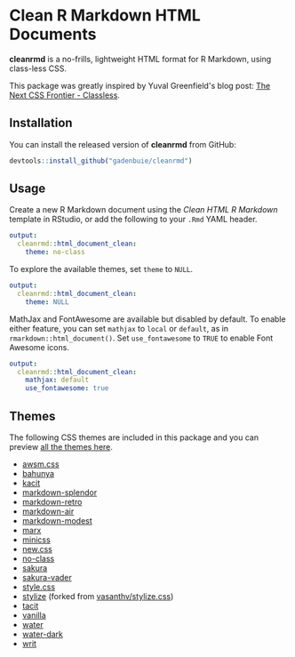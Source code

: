# Clean R Markdown HTML Documents

<!-- badges: start -->
<!-- badges: end -->

**cleanrmd** is a no-frills, lightweight HTML format for R Markdown, using class-less CSS. 

This package was greatly inspired by Yuval Greenfield's blog post: [The Next CSS Frontier - Classless](https://blog.usejournal.com/the-next-css-frontier-classless-5e66f3f25fdd).

## Installation

You can install the released version of **cleanrmd** from GitHub:

``` r
devtools::install_github("gadenbuie/cleanrmd")
```

## Usage

Create a new R Markdown document using the *Clean HTML R Markdown* template in RStudio, or add the following to your `.Rmd` YAML header.

``` yaml
output: 
  cleanrmd::html_document_clean:
    theme: no-class
```

To explore the available themes, set `theme` to `NULL`.

``` yaml
output: 
  cleanrmd::html_document_clean:
    theme: NULL
```

MathJax and FontAwesome are available but disabled by default. To enable either feature, you can set `mathjax` to `local` or `default`, as in `rmarkdown::html_document()`. Set `use_fontawesome` to `TRUE` to enable Font Awesome icons.

``` yaml
output: 
  cleanrmd::html_document_clean:
    mathjax: default
    use_fontawesome: true
```

## Themes

The following CSS themes are included in this package and you can preview [all the themes here](https://gadenbuie.github.io/cleanrmd/index.html).

- [awsm.css](https://igoradamenko.github.io/awsm.css/)
- [bahunya](https://kimeiga.github.io/bahunya/)
- [kacit](https://kimeiga.github.io/kacit/)
- [markdown-splendor](http://markdowncss.github.io/splendor/)
- [markdown-retro](http://markdowncss.github.io/retro/)
- [markdown-air](http://markdowncss.github.io/air/)
- [markdown-modest](http://markdowncss.github.io/modest/)
- [marx](https://mblode.github.io/marx/)
- [minicss](https://minicss.org/)
- [new.css](https://newcss.net/)
- [no-class](https://davidpaulsson.github.io/no-class/)
- [sakura](https://oxal.org/projects/sakura/)
- [sakura-vader](https://oxal.org/projects/sakura/)
- [style.css](https://css-pkg.github.io/style.css/)
- [stylize](https://gadenbuie.github.io/stylize.css/) (forked from [vasanthv/stylize.css](https://github.com/vasanthv/stylize.css))
- [tacit](https://yegor256.github.io/tacit/)
- [vanilla](https://vanillacss.com/)
- [water](https://kognise.github.io/water.css/)
- [water-dark](https://kognise.github.io/water.css/)
- [writ](https://writ.cmcenroe.me/)
